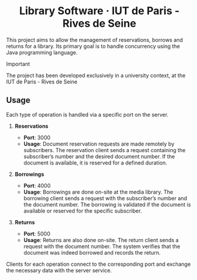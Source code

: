 <h1 align="center">Library Software · IUT de Paris - Rives de Seine</h1>

This project aims to allow the management of reservations, borrows and returns for a library. Its primary goal is to handle concurrency using the Java programming language.

> [!IMPORTANT]  
> The project has been developed exclusively in a university context, at the IUT de Paris - Rives de Seine

## Usage

Each type of operation is handled via a specific port on the server.

1. **Reservations**
   - **Port**: 3000
   - **Usage**: Document reservation requests are made remotely by subscribers. The reservation client sends a request containing the subscriber’s number and the desired document number. If the document is available, it is reserved for a defined duration.

2. **Borrowings**
   - **Port**: 4000
   - **Usage**: Borrowings are done on-site at the media library. The borrowing client sends a request with the subscriber’s number and the document number. The borrowing is validated if the document is available or reserved for the specific subscriber.

3. **Returns**
   - **Port**: 5000
   - **Usage**: Returns are also done on-site. The return client sends a request with the document number. The system verifies that the document was indeed borrowed and records the return.

Clients for each operation connect to the corresponding port and exchange the necessary data with the server service.
